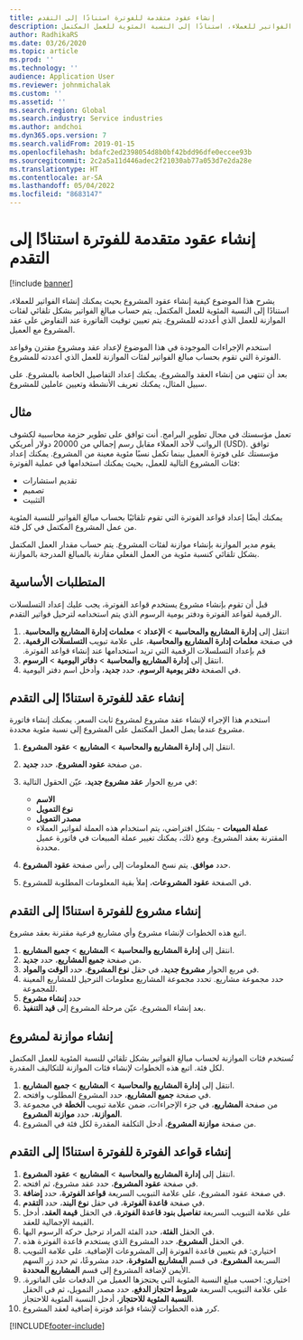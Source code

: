 ```yaml
---
title: إنشاء عقود متقدمة للفوترة استنادًا إلى التقدم
description: يشرح هذا الموضوع كيفية إنشاء عقود المشروع بحيث يمكنك إنشاء الفواتير للعملاء، استنادًا إلى النسبة المئوية للعمل المكتمل.
author: RadhikaRS
ms.date: 03/26/2020
ms.topic: article
ms.prod: ''
ms.technology: ''
audience: Application User
ms.reviewer: johnmichalak
ms.custom: ''
ms.assetid: ''
ms.search.region: Global
ms.search.industry: Service industries
ms.author: andchoi
ms.dyn365.ops.version: 7
ms.search.validFrom: 2019-01-15
ms.openlocfilehash: bdafc2ed2398054d8b0bf42bdd96dfe0eccee93b
ms.sourcegitcommit: 2c2a5a11d446adec2f21030ab77a053d7e2da28e
ms.translationtype: HT
ms.contentlocale: ar-SA
ms.lasthandoff: 05/04/2022
ms.locfileid: "8683147"
---
```

# <a name="create-advanced-contracts-for-billing-based-on-progress"></a>إنشاء عقود متقدمة للفوترة استنادًا إلى التقدم
[!include [banner](../includes/banner.md)]

يشرح هذا الموضوع كيفية إنشاء عقود المشروع بحيث يمكنك إنشاء الفواتير للعملاء، استنادًا إلى النسبة المئوية للعمل المكتمل. يتم حساب مبالغ الفواتير بشكل تلقائي لفئات الموازنة للعمل الذي أعددته للمشروع. يتم تعيين توقيت الفاتورة عند التفاوض على عقد المشروع مع العميل.

استخدم الإجراءات الموجودة في هذا الموضوع لإعداد عقد ومشروع مقترن وقواعد الفوترة التي تقوم بحساب مبالغ الفواتير لفئات الموازنة للعمل الذي أعددته للمشروع.

بعد أن تنتهي من إنشاء العقد والمشروع، يمكنك إعداد التفاصيل الخاصة بالمشروع. على سبيل المثال، يمكنك تعريف الأنشطة وتعيين عاملين للمشروع.

## <a name="example"></a>مثال

تعمل مؤسستك في مجال تطوير البرامج. أنت توافق على تطوير حزمة محاسبية لكشوف الرواتب لأحد العملاء مقابل رسم إجمالي من 20000 دولار أمريكي (USD). توافق مؤسستك على فوترة العميل بينما تكمل نسبًا مئوية معينة من المشروع. يمكنك إعداد فئات المشروع التالية للعمل، بحيث يمكنك استخدامها في عملية الفوترة:

- تقديم استشارات
- تصميم
- التثبيت

يمكنك أيضًا إعداد قواعد الفوترة التي تقوم تلقائيًا بحساب مبالغ الفواتير للنسبة المئوية من عمل المشروع المكتمل في كل فئة.

يقوم مدير الموازنة بإنشاء موازنة لفئات المشروع. يتم حساب مقدار العمل المكتمل بشكل تلقائي كنسبة مئوية من العمل الفعلي مقارنة بالمبالغ المدرجة بالموازنة.

## <a name="prerequisites"></a>المتطلبات الأساسية

قبل أن تقوم بإنشاء مشروع يستخدم قواعد الفوترة، يجب عليك إعداد التسلسلات الرقمية لقواعد الفوترة ودفتر يومية الرسوم الذي يتم استخدامه لترحيل فواتير التقدم.

1. انتقل إلى **إدارة المشاريع والمحاسبة** \> **الإعداد** \> **معلمات إدارة المشاريع والمحاسبة‬‏‫**.
2. في صفحة **معلمات إدارة المشاريع والمحاسبة‬‏‫**، على علامة تبويب **التسلسلات الرقمية**، قم بإعداد التسلسلات الرقمية التي تريد استخدامها عند إنشاء قواعد الفوترة.
3. انتقل إلى **إدارة المشاريع والمحاسبة** \> **دفاتر اليومية** \> **الرسوم**.
4. في الصفحة **دفتر يومية الرسوم**، حدد **جديد**، وأدخل اسم دفتر اليومية.

## <a name="create-a-contract-for-progress-billings"></a>إنشاء عقد للفوترة استنادًا إلى التقدم‬

استخدم هذا الإجراء لإنشاء عقد مشروع لمشروع ثابت السعر. يمكنك إنشاء فاتورة مشروع عندما يصل العمل المكتمل على المشروع إلى نسبة مئوية محددة.

1. انتقل إلى **إدارة المشاريع والمحاسبة** \> **المشاريع** \> **عقود المشروع**.
2. من صفحة **عقود المشروع**، حدد **جديد**.
3. في مربع الحوار **عقد مشروع جديد**، عيّن الحقول التالية:

    - **الاسم**
    - **نوع التمويل**
    - **مصدر التمويل**
    - **عملة المبيعات** - بشكل افتراضي، يتم استخدام هذه العملة لفواتير العملاء المقترنة بعقد المشروع. ومع ذلك، يمكنك تغيير عملة المبيعات في فاتورة عميل محددة.

4. حدد **موافق**. يتم نسخ المعلومات إلى رأس صفحة **عقود المشروع**.
5. في الصفحة **عقود المشروعات**، إملأ بقية المعلومات المطلوبة للمشروع.

## <a name="create-a-project-for-progress-billings"></a>إنشاء مشروع للفوترة استنادًا إلى التقدم‬

اتبع هذه الخطوات لإنشاء مشروع وأي مشاريع فرعية مقترنة بعقد مشروع.

1. انتقل إلى **إدارة المشاريع والمحاسبة** \> **المشاريع** \> **جميع المشاريع**.
2. من صفحة **جميع المشاريع**، حدد **جديد**.
3. في مربع الحوار **مشروع جديد**، في حقل **نوع المشروع**، حدد **الوقت والمواد**.
4. حدد مجموعة مشاريع. تحدد مجموعة المشاريع معلومات الترحيل للمشاريع المعينة للمجموعة.
5. حدد **إنشاء مشروع**
6. بعد إنشاء المشروع، عيّن مرحلة المشروع إلى **قيد التنفيذ**.

## <a name="create-a-budget-for-a-project"></a>إنشاء موازنة لمشروع

تُستخدم فئات الموازنة لحساب مبالغ الفواتير بشكل تلقائي للنسبة المئوية للعمل المكتمل لكل فئة. اتبع هذه الخطوات لإنشاء فئات الموازنة للتكاليف المقدرة.

1. انتقل إلى **إدارة المشاريع والمحاسبة** \> **المشاريع** \> **جميع المشاريع**.
2. في صفحة **جميع المشاريع**، حدد المشروع المطلوب وافتحه.
3. من صفحة **المشاريع**، في جزء الإجراءات، ضمن علامة تبويب **الخطة** في مجموعة **الموازنة**، حدد **موازنة المشروع**.
4. من صفحة **موازنة المشروع**، أدخل التكلفة المقدرة لكل فئة في المشروع.

## <a name="create-billing-rules-for-progress-billings"></a>إنشاء قواعد الفوترة للفوترة استنادًا إلى التقدم‬‬

1. انتقل إلى **إدارة المشاريع والمحاسبة** \> **المشاريع** \> **عقود المشروع**.
2. في صفحة **عقود المشروع**، حدد عقد مشروع، ثم افتحه.
3. في صفحة عقود المشروع، على علامة التبويب السريعة **قواعد الفوترة**، حدد **إضافة**.
4. في صفحة **قاعدة الفوترة**، في حقل **نوع البند**، حدد **التقدم**.
5. على علامة التبويب السريعة **تفاصيل بنود قاعدة الفوترة**، في الحقل **قيمة العقد**، أدخل القيمة الإجمالية للعقد.
6. في الحقل **الفئة**، حدد الفئة المراد ترحيل حركة الرسوم اليها.
7. في الحقل **المشروع**، حدد المشروع الذي يستخدم قاعدة الفوترة هذه.
8. اختياري: قم بتعيين قاعدة الفوترة إلى المشروعات الإضافية. على علامة التبويب السريعة **المشروع**، في قسم **المشاريع المتوفرة**، حدد مشروعًا، ثم حدد زر السهم الأيمن لإضافة المشروع إلى قسم **المشاريع المحددة**.
9. اختياري: احسب مبلغ النسبة المئوية التي يحتجزها العميل من الدفعات على الفاتورة. على علامة التبويب السريعة **شروط احتجاز الدفع**، حدد مصدر التمويل، ثم في الحقل **النسبة المئوية للاحتجاز**، أدخل النسبة المئوية للاحتجاز.
10. كرر هذه الخطوات لإنشاء قواعد فوترة إضافية لعقد المشروع.


[!INCLUDE[footer-include](../includes/footer-banner.md)]